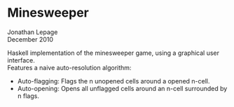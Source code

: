 Minesweeper
===========

Jonathan Lepage  
December 2010

Haskell implementation of the minesweeper game, using a graphical user interface.  
Features a naive auto-resolution algorithm:

* Auto-flagging: Flags the n unopened cells around a opened n-cell.
* Auto-opening: Opens all unflagged cells around an n-cell surrounded by n flags.
